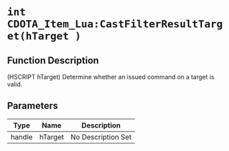 # `int CDOTA_Item_Lua:CastFilterResultTarget(hTarget )`
## Function Description
(HSCRIPT hTarget) Determine whether an issued command on a target is valid.
## Parameters
Type|Name|Description
--|--|--
handle|hTarget|No Description Set
